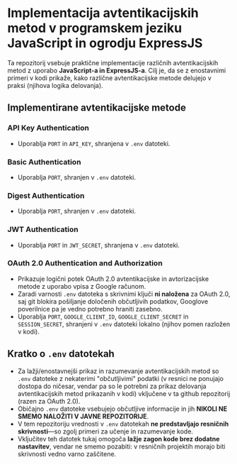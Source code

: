 # Implementacija avtentikacijskih metod v programskem jeziku JavaScript in ogrodju ExpressJS 

Ta repozitorij vsebuje praktične implementacije različnih avtentikacijskih metod z uporabo **JavaScript-a in ExpressJS-a**. Cilj je, da se z enostavnimi primeri v kodi prikaže, kako različne avtentikacijske metode delujejo v praksi (njihova logika delovanja).

## Implementirane avtentikacijske metode

### API Key Authentication
- Uporablja `PORT` in `API_KEY`, shranjena v `.env` datoteki.

### Basic Authentication
- Uporablja `PORT`, shranjen v `.env` datoteki.

### Digest Authentication
- Uporablja `PORT`, shranjen v `.env` datoteki.

### JWT Authentication
- Uporablja `PORT` in `JWT_SECRET`, shranjena v `.env` datoteki.

### OAuth 2.0 Authentication and Authorization
- Prikazuje logični potek OAuth 2.0 avtentikacijske in avtorizacijske metode z uporabo vpisa z Google računom.
- Zaradi varnosti `.env` datoteka s skrivnimi ključi **ni naložena** za OAuth 2.0, saj git blokira pošiljanje določenih občutljivih podatkov, Googlove poverilnice pa je vedno potrebno hraniti zasebno.
- Uporablja `PORT`, `GOOGLE_CLIENT_ID`, `GOOGLE_CLIENT_SECRET` in `SESSION_SECRET`, shranjeni v `.env` datoteki lokalno (njihov pomen razložen v kodi).

## Kratko o `.env` datotekah

- Za lažji/enostavnejši prikaz in razumevanje avtentikacijskih metod so `.env` datoteke z nekaterimi "občutljivimi" podatki (v resnici ne ponujajo dostopa do ničesar, vendar pa so le potrebni za prikaz delovanja avtentikacijskih metod prikazanih v kodi)
  vključene v ta github repozitorij (razen za OAuth 2.0).  
- Običajno `.env` datoteke vsebujejo občutljive informacije in jih **NIKOLI NE SMEMO NALOŽITI V JAVNE REPOZITORIJE**.  
- V tem repozitoriju vrednosti v `.env` datotekah **ne predstavljajo resničnih skrivnosti**—so zgolj primeri za učenje in razumevanje kode.  
- Vključitev teh datotek tukaj omogoča **lažje zagon kode brez dodatne nastavitev**, vendar ne smemo pozabiti: v resničnih projektih morajo biti skrivnosti vedno varno zaščitene.
